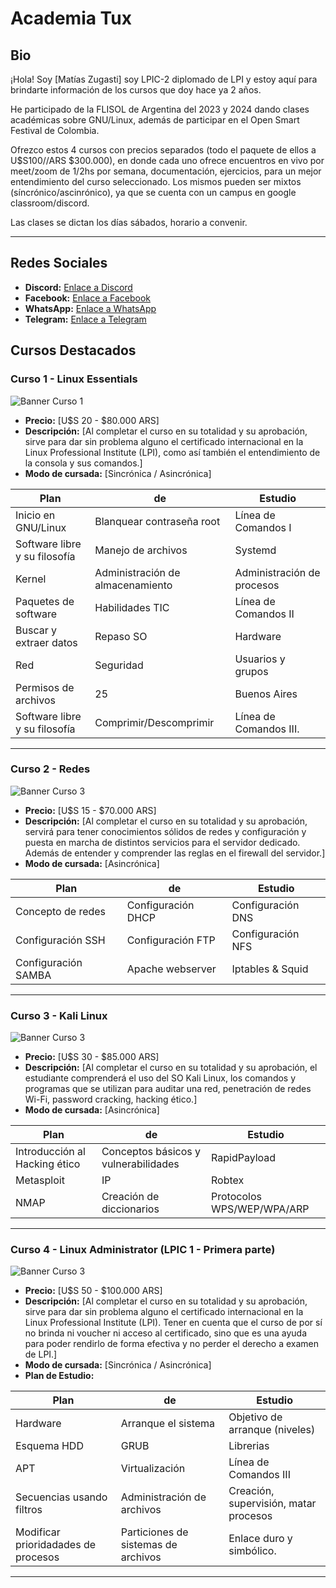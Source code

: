 # Academia Tux

## Bio
¡Hola! Soy [Matías Zugasti] soy LPIC-2 diplomado de LPI y estoy aquí para brindarte información de los cursos que doy hace ya 2 años.

He participado de la FLISOL de Argentina del 2023 y 2024 dando clases académicas sobre GNU/Linux, además de participar en el Open Smart Festival de Colombia.

Ofrezco estos 4 cursos con precios separados (todo el paquete de ellos a U$S100//ARS $300.000), en donde cada uno ofrece encuentros en vivo por meet/zoom de 1/2hs por semana, 
documentación, ejercicios, para un mejor entendimiento del curso seleccionado. Los mismos pueden ser mixtos (síncrónico/ascinrónico), ya que se cuenta con un campus en 
google classroom/discord.

Las clases se dictan los días sábados, horario a convenir.

---------------------------------------------

## Redes Sociales

- **Discord:** [Enlace a Discord](https://discord.gg/C8JTtR9uxW)
- **Facebook:** [Enlace a Facebook](https://www.facebook.com/academiatux)
- **WhatsApp:** [Enlace a WhatsApp](https://wa.link/150cdj)
- **Telegram:** [Enlace a Telegram](https://telegram.me/academiatux)

## Cursos Destacados

### Curso 1 - Linux Essentials
![Banner Curso 1](https://media.proprofs.com/images/QM/user_images/1826446/1632736063.jpg)
- **Precio:** [U$S 20 - $80.000 ARS]
- **Descripción:** [Al completar el curso en su totalidad y su aprobación, sirve para dar sin problema alguno el certificado internacional en la Linux Professional Institute (LPI), como así también el entendimiento de la consola y sus comandos.]
- **Modo de cursada:** [Sincrónica / Asincrónica]


| Plan        | de | Estudio      |
|--------------|------|-------------|
| Inicio en GNU/Linux        | Blanquear contraseña root   | Línea de Comandos I|
| Software libre y su filosofía        | Manejo de archivos   | Systemd      |
|  Kernel      | Administración de almacenamiento   | Administración de procesos       |
| Paquetes de software        | Habilidades TIC   | Línea de Comandos II|
| Buscar y extraer datos        | Repaso SO   | Hardware      |
|  Red     | Seguridad   | Usuarios y grupos       |
| Permisos de archivos        | 25   | Buenos Aires|
| Software libre y su filosofía        | Comprimir/Descomprimir   | Línea de Comandos III.      |



---------------------------------------------

### Curso 2 - Redes
![Banner Curso 3](https://www.redeszone.net/app/uploads-redeszone.net/2018/10/Networkctl-estado-redes-linux-930x452.jpg)
- **Precio:** [U$S 15 - $70.000 ARS]
- **Descripción:** [Al completar el curso en su totalidad y su aprobación, servirá para tener conocimientos sólidos de redes y configuración y puesta en marcha de distintos servicios para el servidor dedicado. Además de entender y comprender las reglas en el firewall del servidor.]
- **Modo de cursada:** [Asincrónica]

| Plan        | de | Estudio      |
|--------------|------|-------------|
| Concepto de redes        | Configuración DHCP   | Configuración DNS|
| Configuración SSH        |Configuración FTP   | Configuración NFS      |
| Configuración SAMBA      |Apache webserver   | Iptables & Squid       |

--------------------------------------------

### Curso 3 - Kali Linux
![Banner Curso 3](https://play-lh.googleusercontent.com/X23bnr4M7EQEFN26u_IaqadPjGgVODiv18ZUPsww-UWjA_m7YkIyQvhwDS3RhfrDh0WU=w240-h480-rw)
- **Precio:** [U$S 30 - $85.000 ARS]
- **Descripción:** [Al completar el curso en su totalidad y su aprobación, el estudiante comprenderá el uso del SO Kali Linux, los comandos y programas que se utilizan para auditar una red, penetración de redes Wi-Fi, password cracking, hacking ético.]
- **Modo de cursada:** [Asincrónica]

| Plan        | de | Estudio      |
|--------------|------|-------------|
| Introducción al Hacking ético        | Conceptos básicos y vulnerabilidades   |  RapidPayload|
| Metasploit        |IP   | Robtex      |
|  NMAP      |Creación de diccionarios   | Protocolos WPS/WEP/WPA/ARP       |

---------------------------------------------

### Curso 4 - Linux Administrator (LPIC 1 - Primera parte)
![Banner Curso 3](https://images.credly.com/images/28669969-37c3-4fd1-9ef6-f67309e75bb7/LPI_LPIC1.png)
- **Precio:** [U$S 50 - $100.000 ARS]
- **Descripción:** [Al completar el curso en su totalidad y su aprobación, sirve para dar sin problema alguno el certificado internacional en la Linux Professional Institute (LPI). Tener en cuenta que el curso de por sí no brinda ni voucher ni acceso al certificado, sino que es una ayuda para poder rendirlo de forma efectiva y no perder el derecho a examen de LPI.]
- **Modo de cursada:** [Sincrónica / Asincrónica]
- **Plan de Estudio:** 

| Plan        | de | Estudio      |
|--------------|------|-------------|
|  Hardware        | Arranque el sistema   | Objetivo de arranque (niveles)|
|  Esquema HDD        |GRUB   |  Librerias      |
|  APT      |Virtualización   |  Línea de Comandos III      |
|  Secuencias usando filtros        |  Administración de archivos   | Creación, supervisión, matar procesos|
|   Modificar prioridadades de procesos        |Particiones de sistemas de archivos   |  Enlace duro y simbólico.      |

-------------------------------------------


